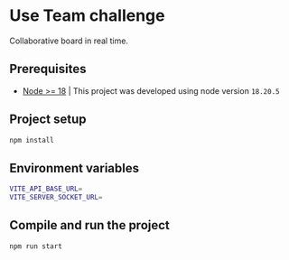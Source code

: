 # Use Team challenge

Collaborative board in real time.

## Prerequisites

- [Node >= 18](https://github.com/nvm-sh/nvm) | This project was developed using node version `18.20.5`

## Project setup

```sh
npm install
```

## Environment variables

```sh
VITE_API_BASE_URL=
VITE_SERVER_SOCKET_URL=
```

## Compile and run the project

```sh
npm run start
```